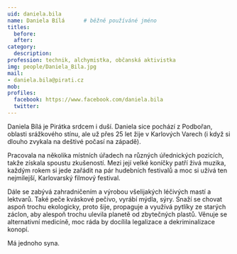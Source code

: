```yaml
---
uid: daniela.bila
name: Daniela Bílá  	# běžně používáné jméno
titles:
  before:
  after:
category:
  description: 
profession: technik, alchymistka, občanská aktivistka
img: people/Daniela_Bila.jpg
mail:
- daniela.bila@pirati.cz
mob: 
profiles:
  facebook: https://www.facebook.com/daniela.bila
  twitter:
---
```


Daniela Bílá je Pirátka srdcem i duší. Daniela sice pochází z Podbořan, oblasti srážkového stínu, ale už přes 25 let žije v Karlových Varech (i když si dlouho zvykala na deštivé počasí na západě).

Pracovala na několika místních úřadech na různých úřednických pozicích, takže získala spoustu zkušeností. Mezi její velké koníčky patří živá muzika, každým rokem si jede zařádit na pár hudebních festivalů a moc si užívá ten nejmilejší, Karlovarský filmový festival. 

Dále se zabývá zahradničením a výrobou všelijakých léčivých mastí a lektvarů. Také peče kváskové pečivo, vyrábí mýdla, sýry. Snaží se chovat aspoň trochu ekologicky, proto šije, propaguje a využívá pytlíky ze starých záclon, aby alespoň trochu ulevila planetě od zbytečných plastů. Věnuje se alternativní medicíně, moc ráda by docílila legalizace a dekriminalizace konopí. 

Má jednoho syna.


